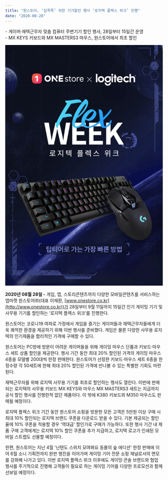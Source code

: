 ```yaml
---
title: "원스토어, ‘집콕족’ 위한 기기할인 행사 ‘로지텍 플렉스 위크’ 진행"
date: "2020-08-28"
---
```


\- 게이머·재택근무자 맞춤 컴퓨터 주변기기 할인 행사, 28일부터 15일간 운영  
\- MX KEYS 키보드와 MX MASTERS3 마우스, 원스토어에서 최초 할인

![](images/원스토어-참고자료원스토어-집콕족-위한-기기할인-행사-‘로지텍-플렉스-위크’-진행_200828-670x1024.png)

**2020년 08월 28일 -** 게임, 앱, 스토리콘텐츠까지 다양한 모바일콘텐츠를 서비스하는 앱마켓 원스토어㈜(대표 이재환, [www.onestore.co.kr](http://www.onestore.co.kr))가 28일부터 9월 11일까지 15일간 인기 게이밍 기기 및 사무용 기기를 할인하는 ‘로지텍 플렉스 위크’를 진행한다.

원스토어는 코로나19 여파로 가정에서 게임을 즐기는 게이머들과 재택근무자들에게 더욱 쾌적한 환경을 제공하기 위해 이번 행사를 준비했다. 게임은 물론 다양한 사무용 로지텍의 인기제품을 합리적인 가격에 구매할 수 있다.

원스토어는 PC방에 방문이 어려운 게이머들을 위해 게이밍 마우스 단품과 키보드·마우스 세트 상품 할인을 제공한다. 행사 기간 동안 최대 20% 할인된 가격의 게이밍 마우스 4종을 모델별 200대씩 한정 판매한다. 원스토어가 선정한 키보드·마우스 세트 6종을 한정수량 각 50세트에 한해 최대 20% 할인된 가격에 만나볼 수 있는 특별한 기회도 마련된다.

재택근무자를 위해 로지텍 사무용 기기를 최초로 할인하는 행사도 열린다. 이번에 판매되는 로지텍의 사무용 키보드 MX KEYS와 마우스 MX MASTERS3 세트는 지금까지 공식 할인 행사를 진행한적 없던 제품이다. 이 밖에 K380 키보드와 M350 마우스도 판매될 예정이다.

로지텍 플렉스 위크 기간 동안 원스토어 쇼핑을 방문한 모든 고객은 5만원 이상 구매 시 최대 10% 할인되는 로지텍 브랜드 쿠폰을 다운로드 받을 수 있다. 기본 제공되는 할인율에 10% 쿠폰을 적용할 경우 ‘역대급’ 할인가로 구매가 가능하다. 또한 행사 기간 내 제품 구매 고객에게는 로지텍 10% 할인 쿠폰을 추가 지급하고, 로지텍 로고가 인쇄된 모바일 스트랩도 선물할 예정이다.

한편, 원스토어는 지난 4월 '닌텐도 스위치 모여봐요 동물의 숲 에디션' 한정 판매에 이어 6월 소니 기획전까지 완판 행진을 이어가며 게이밍 기어 전문 쇼핑 채널로서의 면모를 강화해 나가고 있다. 이번 로지텍 플렉스 위크 이후에도 게이밍·콘솔 브랜드와 협업 행사를 주기적으로 진행해 고객들이 필요로 하는 게이밍 기어를 다양한 프로모션과 함께 선보일 예정이다.
